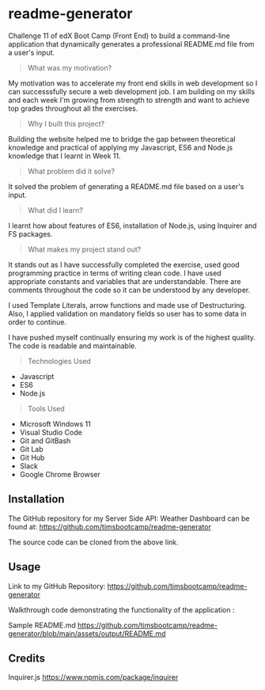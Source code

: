 # readme-generator
Challenge 11 of edX Boot Camp (Front End) to build a command-line application that dynamically generates a professional README.md file from a user's input.

> What was my motivation?

My motivation was to accelerate my front end skills in web development so I can successsfully secure a web development job.  I am building on my skills and each week I'm growing from strength to strength and want to achieve top grades throughout all the exercises.


>Why I built this project?

Building the website helped me to bridge the gap between theoretical knowledge and practical of applying
my Javascript, ES6 and Node.js knowledge that I learnt in Week 11.


> What problem did it solve?

It solved the problem of generating a README.md file based on a user's input.


> What did I learn?

I learnt how about features of ES6, installation of Node.js, using Inquirer and FS packages.


> What makes my project stand out? 

It stands out as I have successfully completed the exercise, used good programming practice in terms of writing clean code. I have used appropriate constants and variables that are understandable. There are comments throughout the code so it can be understood by any developer.  

I used Template Literals, arrow functions and made use of Destructuring. Also, I applied validation on mandatory
fields so user has to some data in order to continue.

I have pushed myself continually ensuring my work is of the highest quality. The code is readable and maintainable. 


> Technologies Used

* Javascript
* ES6
* Node.js


> Tools Used

* Microsoft Windows 11
* Visual Studio Code
* Git and GitBash
* Git Lab
* Git Hub
* Slack
* Google Chrome Browser


## Installation

The GitHub repository for my Server Side API: Weather Dashboard can be found at: 
https://github.com/timsbootcamp/readme-generator

The source code can be cloned from the above link. 


## Usage

Link to my GitHub Repository: https://github.com/timsbootcamp/readme-generator

Walkthrough code demonstrating the functionality of the application :

Sample README.md
https://github.com/timsbootcamp/readme-generator/blob/main/assets/output/README.md




## Credits

Inquirer.js
https://www.npmjs.com/package/inquirer